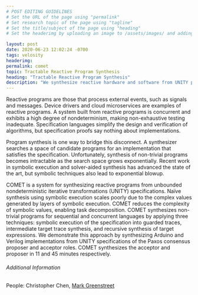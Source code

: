 ```yaml
---
# POST EDITING GUIDELINES
# Set the URL of the page using "permalink"
# Set research topic of the page using "tagline"
# Set the title/subject of the page using "heading"
# Set the headerimg by uploading an image to /assets/images/ and adding the URL to "headerimg"

layout: post
date: 2020-06-23 12:02:24 -0700
tags: velosity
headerimg:
permalink: comet
topic: Tractable Reactive Program Synthesis
heading: "Tractable Reactive Program Synthesis"
description: "We synthesize reactive hardware and software from UNITY protocol specifications."
---
```

<!-- Project Overview section -->
<div class="container-fluid bg-gray my-5 py-5">
    <div class="container pt-4">
        <P>
	Reactive programs are those that process external events, such as signals
	and messages. Device drivers and cloud microservices are examples of reactive
	programs. A system built from reactive programs is concurrent and
	exhibits a high degree of nondeterminism, making non-exhaustive testing
	inadequate. Specification languages simplify the design and verification of
	algorithms, but specification proofs say nothing about implementations.
	</p>
	<p>
	Program synthesis is one way to bridge this disconnect. A synthesizer
	searches a space of candidate programs for an implementation that satisfies
	the specification. Unfortunately, synthesis of non-trivial programs becomes
	intractable as the search space grows exponentially. Recent work in symbolic
	execution and solver-aided synthesis has advanced the state of the art,
	but symbolic techniques also lead to exponential blowup.
	</p>
	<p>
	COMET is a system for synthesizing reactive programs
	from unbounded nondeterministic iterative transformations (UNITY)
	specifications. Naïve synthesis using symbolic execution scales
	poorly due to the complex values generated by layers of symbolic execution.
	COMET reduces the complexity of symbolic values, enabling task
	decomposition. COMET synthesizes non-trivial programs for sequential and
	concurrent languages by applying three techniques: symbolic execution of
	the specification into guarded traces, intermediate target trace synthesis,
	and recursive synthesis of target expressions. We demonstrate this approach by
	synthesizing Arduino and Verilog implementations from UNITY specifications of the
	Paxos consensus proposer and acceptor roles. COMET synthesizes the acceptor
	and proposer in 11 and 45 minutes respectively.
        </p>
    </div>
</div>
<!-- /Project Overview section -->
<!-- Project Details and Additional Info -->
<div class="container">
    <h6>Additional Information</h6>
        <P>People: Christopher Chen, <a href = "">Mark Greenstreet</a></p>
</div>
<!-- /Project Details and Additional Info -->
